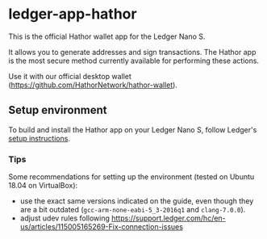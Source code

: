 # ledger-app-hathor

This is the official Hathor wallet app for the Ledger Nano S.

It allows you to generate addresses and sign transactions. The Hathor app is the most secure method
currently available for performing these actions.

Use it with our official desktop wallet (https://github.com/HathorNetwork/hathor-wallet).

## Setup environment

To build and install the Hathor app on your Ledger Nano S, follow Ledger's [setup instructions](https://ledger.readthedocs.io/en/latest/userspace/getting_started.html).

### Tips

Some recommendations for setting up the environment (tested on Ubuntu 18.04 on VirtualBox):
- use the exact same versions indicated on the guide, even though they are a bit outdated (`gcc-arm-none-eabi-5_3-2016q1` and `clang-7.0.0`).
- adjust udev rules following https://support.ledger.com/hc/en-us/articles/115005165269-Fix-connection-issues
